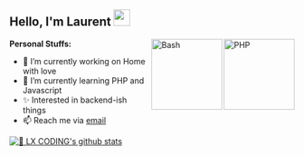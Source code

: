 ## Hello, I'm Laurent <img src="https://github.com/TheDudeThatCode/TheDudeThatCode/blob/master/Assets/Hi.gif" width="29px">

<img align="right" alt="PHP" height="125px" src="https://www.php.net/images/logos/new-php-logo.png" />
<img align="right" alt="Bash" height="125px" src="https://bashlogo.com/img/logo/png/full_colored_dark.png" />

**Personal Stuffs:**
- 🔭 I’m currently working on Home with love
- 🌱 I’m currently learning PHP and Javascript
- ✨ Interested in backend-ish things 
- 📫 Reach me via [email](mailto:laurentiusjohanes6@gmail.com)

[![🦉 LX CODING's github stats](https://github-readme-stats.vercel.app/api?username=lxcoding666&show_icons=true&hide_border=true&hide=issues)](https://github.com/lxcoding666)

